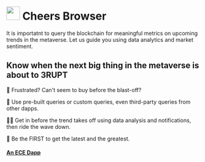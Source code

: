 #  <img src="https://user-images.githubusercontent.com/61543012/194774517-e6a0d368-c9b3-4a79-a021-86b6b36c26af.png" height="35" width="35" align-items="center" justify-content="center" /> Cheers Browser
It is importatnt to query the blockchain for meaningful metrics on upcoming trends in the metaverse. Let us guide you using data analytics and market sentiment.

## Know when the next big thing in the metaverse is about to 3RUPT

🍻 Frustrated? Can't seem to buy before the blast-off? 

🍺 Use pre-built queries or custom queries, even third-party queries from other dapps.

🧑‍💻 Get in before the trend takes off using data analysis and notifications, then ride the wave down.

🧭 Be the FIRST to get the latest and the greatest.

#### [An ECE Dapp](https://github.com/eliascharlese)
